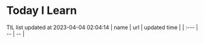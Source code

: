 # Today I Learn 
TIL list updated at 2023-04-04 02:04:14
| name | url | updated time |
| :--- | -- | -- |
